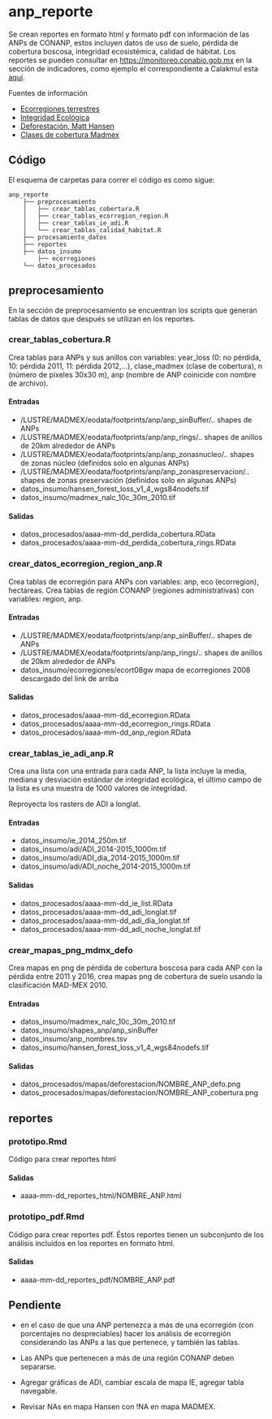 # anp_reporte

Se crean reportes en formato html y formato pdf con información de las ANPs de CONANP, estos incluyen datos de uso de suelo, pérdida de cobertura boscosa, integridad ecosistémica, calidad de hábitat. Los reportes se pueden consultar en https://monitoreo.conabio.gob.mx en la sección de indicadores, como ejemplo el correspondiente a Calakmul esta [aquí](https://monitoreo.conabio.gob.mx/i-efectividad/reportes_html/9103.html).

Fuentes de información

* [Ecorregiones terrestres](http://www.conabio.gob.mx/informacion/metadata/gis/ecort08gw.xml?_xsl=/db/metadata/xsl/fgdc_html.xsl&_indent=no)
* [Integridad Ecológica]()
* [Deforestación, Matt Hansen](http://earthenginepartners.appspot.com/science-2013-global-forest)
* [Clases de cobertura Madmex](http://madmex.conabio.gob.mx/)

## Código

El esquema de carpetas para correr el código es como sigue:

```
anp_reporte
    ├── preprocesamiento
    │   ├── crear_tablas_cobertura.R
    │   ├── crear_tablas_ecorregion_region.R
    │   ├── crear_tablas_ie_adi.R
    │   └── crear_tablas_calidad_habitat.R
    ├── procesamiento_datos
    ├── reportes
    ├── datos_insumo
        ├── ecorregiones
    └── datos_procesados

```

## preprocesamiento
En la sección de preprocesamiento se encuentran los scripts que generan tablas de datos que después se utilizan en los reportes.

### crear_tablas_cobertura.R 
Crea tablas para ANPs y sus anillos con variables: year_loss (0: no pérdida, 10: pérdida 2011, 11: pérdida 2012,...), 
clase_madmex (clase de cobertura), n (número de pixeles 30x30 m), anp (nombre de ANP coinicide con nombre de archivo).

#### Entradas
* /LUSTRE/MADMEX/eodata/footprints/anp/anp_sinBuffer/.. shapes de ANPs
* /LUSTRE/MADMEX/eodata/footprints/anp/anp_rings/.. shapes de anillos de 20km alrededor de ANPs
* /LUSTRE/MADMEX/eodata/footprints/anp/anp_zonasnucleo/.. shapes de zonas núcleo (definidos solo en algunas ANPs)
* /LUSTRE/MADMEX/eodata/footprints/anp/anp_zonaspreservacion/.. shapes de zonas preservación (definidos solo en algunas ANPs)
* datos_insumo/hansen_forest_loss_v1_4_wgs84nodefs.tif
* datos_insumo/madmex_nalc_10c_30m_2010.tif

#### Salidas
* datos_procesados/aaaa-mm-dd_perdida_cobertura.RData
* datos_procesados/aaaa-mm-dd_perdida_cobertura_rings.RData

### crear_datos_ecorregion_region_anp.R
Crea tablas de ecorregión para ANPs con variables: anp, eco (ecorregion), hectáreas.
Crea tablas de región CONANP (regiones administrativas) con variables: region, anp. 

#### Entradas
* /LUSTRE/MADMEX/eodata/footprints/anp/anp_sinBuffer/.. shapes de ANPs
* /LUSTRE/MADMEX/eodata/footprints/anp/anp_rings/.. shapes de anillos de 20km alrededor de ANPs
* datos_insumo/ecorregiones/ecort08gw mapa de ecorregiones 2008 descargado del link de arriba

#### Salidas
* datos_procesados/aaaa-mm-dd_ecorregion.RData
* datos_procesados/aaaa-mm-dd_ecorregion_rings.RData
* datos_procesados/aaaa-mm-dd_anp_region.RData

### crear_tablas_ie_adi_anp.R
Crea una lista con una entrada para cada ANP, la lista incluye la media, mediana y desviación estándar 
de integridad ecológica, el último campo de la lista es una muestra de 1000 valores de integridad.

Reproyecta los rasters de ADI a longlat.

#### Entradas
* datos_insumo/ie_2014_250m.tif
* datos_insumo/adi/ADI_2014-2015_1000m.tif
* datos_insumo/adi/ADI_dia_2014-2015_1000m.tif
* datos_insumo/adi/ADI_noche_2014-2015_1000m.tif

#### Salidas
* datos_procesados/aaaa-mm-dd_ie_list.RData
* datos_procesados/aaaa-mm-dd_adi_longlat.tif
* datos_procesados/aaaa-mm-dd_adi_dia_longlat.tif
* datos_procesados/aaaa-mm-dd_adi_noche_longlat.tif

### crear_mapas_png_mdmx_defo
Crea mapas en png de pérdida de cobertura boscosa para cada ANP con la pérdida entre 2011 y 2016, crea mapas png de cobertura de suelo usando la clasificación MAD-MEX 2010.

#### Entradas
* datos_insumo/madmex_nalc_10c_30m_2010.tif
* datos_insumo/shapes_anp/anp_sinBuffer
* datos_insumo/anp_nombres.tsv
* datos_insumo/hansen_forest_loss_v1_4_wgs84nodefs.tif

#### Salidas
* datos_procesados/mapas/deforestacion/NOMBRE_ANP_defo.png
* datos_procesados/mapas/deforestacion/NOMBRE_ANP_cobertura.png

## reportes

### prototipo.Rmd
Código para crear reportes html

#### Salidas
* aaaa-mm-dd_reportes_html/NOMBRE_ANP.html

### prototipo_pdf.Rmd
Código para crear reportes pdf. Éstos reportes tienen un subconjunto de los análisis incluídos en los reportes en formato html.

#### Salidas
* aaaa-mm-dd_reportes_pdf/NOMBRE_ANP.pdf

## Pendiente
* en el caso de que una ANP pertenezca a más de una ecorregión (con porcentajes no despreciables) hacer los análisis de ecorregión considerando las ANPs a las que pertenece, y también las tablas.

* Las ANPs que pertenecen a más de una región CONANP deben separarse.

* Agregar gráficas de ADI, cambiar escala de mapa IE, agregar tabla navegable.

* Revisar NAs en mapa Hansen con !NA en mapa MADMEX.

